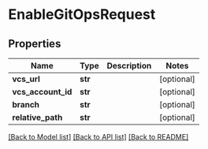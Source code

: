 # EnableGitOpsRequest

## Properties
Name | Type | Description | Notes
------------ | ------------- | ------------- | -------------
**vcs_url** | **str** |  | [optional] 
**vcs_account_id** | **str** |  | [optional] 
**branch** | **str** |  | [optional] 
**relative_path** | **str** |  | [optional] 

[[Back to Model list]](../README.md#documentation-for-models) [[Back to API list]](../README.md#documentation-for-api-endpoints) [[Back to README]](../README.md)

